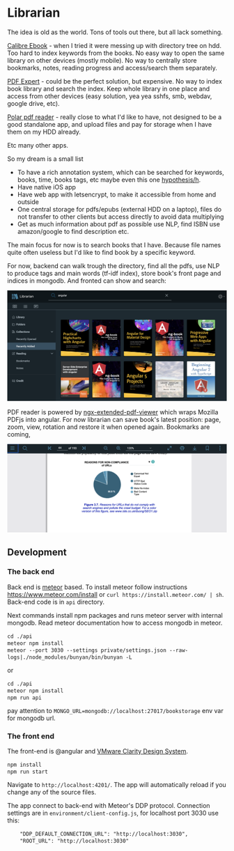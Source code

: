 # Librarian

The idea is old as the world. Tons of tools out there, but all lack something.

[Calibre Ebook](https://calibre-ebook.com/) - when I tried it were messing up with directory tree on hdd. Too hard to index keywords from the books. No easy way to open the same library on other devices (mostly mobile). No way to centrally store bookmarks, notes, reading progress and access/search them separately.

[PDF Expert](https://pdfexpert.com/) - could be the perfect solution, but expensive. No way to index book library and search the index. Keep whole library in one place and access from other devices (easy solution, yea yea sshfs, smb, webdav, google drive, etc).

[Polar pdf reader](https://getpolarized.io/) -  really close to what I'd like to have, not designed to be a good standalone app, and upload files and pay for storage when I have them on my HDD already.

Etc many other apps.

So my dream is a small list

* To have a rich annotation system, which can be searched for keywords, books, time, books tags, etc maybe even this one [hypothesis/h](https://github.com/hypothesis/h).
* Have native iOS app
* Have web app with letsencrypt, to make it accessible from home and outside
* One central storage for pdfs/epubs (external HDD on a laptop), files do not transfer to other clients but access directly to avoid data multiplying
* Get as much information about pdf as possible use NLP, find ISBN use amazon/google to find description etc.

The main focus for now is to search books that I have. Because file names quite often useless but I'd like to find book by a specific keyword.

For now, backend can walk trough the directory, find all the pdfs, use NLP to produce tags and main words (tf-idf index), store book's front page and indices in mongodb. And fronted can show and search:

![main interface](doc/mainint.png)


PDF reader is powered by [ngx-extended-pdf-viewer](https://github.com/stephanrauh/ngx-extended-pdf-viewer) which wraps Mozilla PDFjs into angular. For now librarian can save book's latest position: page, zoom, view, rotation and restore it when opened again. Bookmarks are coming,

![](doc/bookv.png)

## Development

### The back end

Back end is [meteor](https://meteor.com) based. To install meteor follow instructions https://www.meteor.com/install or `curl https://install.meteor.com/ | sh`. Back-end code is in `api` directory.

Next commands install npm packages and runs meteor server with internal mongodb. Read meteor documentation how to access mongodb in meteor.
```
cd ./api
meteor npm install
meteor --port 3030 --settings private/settings.json --raw-logs|./node_modules/bunyan/bin/bunyan -L
```

or
```
cd ./api
meteor npm install
npm run api
```
pay attention to `MONGO_URL=mongodb://localhost:27017/bookstorage` env var for mongodb url.


### The front end

The front-end is @angular and [VMware Clarity Design System](https://github.com/vmware/clarity).


```
npm install
npm run start
```

Navigate to `http://localhost:4201/`. The app will automatically reload if you change any of the source files.

The app connect to back-end with Meteor's DDP protocol. Connection settings are in `environment/client-config.js`, for localhost port 3030 use this:
```
    "DDP_DEFAULT_CONNECTION_URL": "http://localhost:3030",
    "ROOT_URL": "http://localhost:3030"
```
